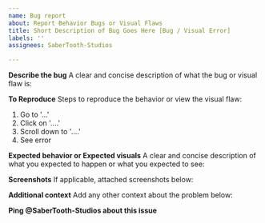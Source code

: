 ```yaml
---
name: Bug report
about: Report Behavior Bugs or Visual Flaws
title: Short Description of Bug Goes Here [Bug / Visual Error]
labels: ''
assignees: SaberTooth-Studios

---
```


**Describe the bug**
A clear and concise description of what the bug or visual flaw is:

**To Reproduce**
Steps to reproduce the behavior or view the visual flaw:
1. Go to '...'
2. Click on '....'
3. Scroll down to '....'
4. See error

**Expected behavior or Expected visuals**
A clear and concise description of what you expected to happen or what you expected to see:

**Screenshots**
If applicable, attached screenshots below:

**Additional context**
Add any other context about the problem below:

**Ping @SaberTooth-Studios about this issue**
